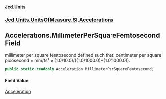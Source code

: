 #### [Jcd.Units](index 'index')
### [Jcd.Units.UnitsOfMeasure.SI](Jcd.Units.UnitsOfMeasure.SI 'Jcd.Units.UnitsOfMeasure.SI').[Accelerations](Accelerations 'Jcd.Units.UnitsOfMeasure.SI.Accelerations')

## Accelerations.MillimeterPerSquareFemtosecond Field

millimeter per square femtosecond defined such that: centimeter per square picosecond = mm/fs² ×
(1.0/10.0)/((1.0/1000.0)*(1.0/1000.0)).

```csharp
public static readonly Acceleration MillimeterPerSquareFemtosecond;
```

#### Field Value
[Acceleration](Acceleration 'Jcd.Units.UnitTypes.Acceleration')